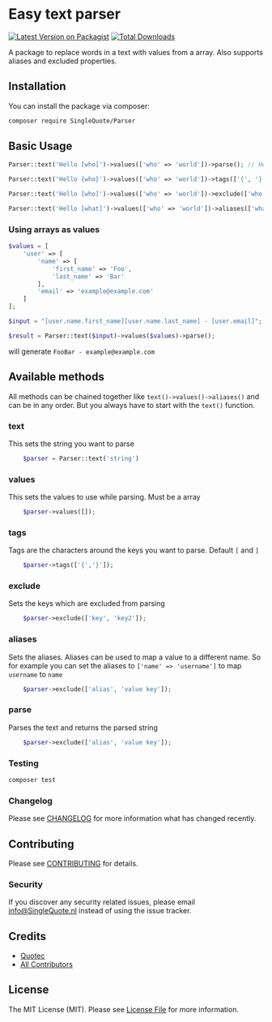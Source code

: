 # Easy text parser

[![Latest Version on Packagist](https://img.shields.io/packagist/v/singlequote/laravel-text-parser.svg?style=flat-square)](https://packagist.org/packages/singlequote/laravel-text-parser)
[![Total Downloads](https://img.shields.io/packagist/dt/singlequote/laravel-text-parser.svg?style=flat-square)](https://packagist.org/packages/singlequote/laravel-text-parser)


A package to replace words in a text with values from a array. Also supports aliases and excluded properties.

## Installation

You can install the package via composer:

```bash
composer require SingleQuote/Parser
```

## Basic Usage

``` php
Parser::text('Hello [who]')->values(['who' => 'world'])->parse(); // Hello world

Parser::text('Hello {who}')->values(['who' => 'world'])->tags(['{', '}'])->parse(); // Hello world

Parser::text('Hello [who]')->values(['who' => 'world'])->exclude(['who'])->parse(); // Hello [who]

Parser::text('Hello [what]')->values(['who' => 'world'])->aliases(['what' => 'who'])->parse(); // Hello world
```


### Using arrays as values

```php
$values = [
    'user' => [
        'name' => [
            'first_name' => 'Foo',
            'last_name' => 'Bar'
        ],
        'email' => 'example@example.com'
    ]
];

$input = "[user.name.first_name][user.name.last_name] - [user.email]";

$result = Parser::text($input)->values($values)->parse();
```

will generate `FooBar - example@example.com`


## Available methods

All methods can be chained together like `text()->values()->aliases()` and can be in any order.
But you always have to start with the `text()` function.

### text
This sets the string you want to parse
``` php
    $parser = Parser::text('string')
```

### values
This sets the values to use while parsing. Must be a array
``` php
    $parser->values([]);
```

### tags
Tags are the characters around the keys you want to parse. Default `[` and `]`
``` php
    $parser->tags(['{','}']);
```

### exclude
Sets the keys which are excluded from parsing
``` php
    $parser->exclude(['key', 'key2']);
```

### aliases
Sets the aliases. Aliases can be used to map a value to a different name. 
So for example you can set the aliases to `['name' => 'username']` to map `username` to `name`
``` php
    $parser->exclude(['alias', 'value key']);
```

### parse
Parses the text and returns the parsed string
``` php
    $parser->exclude(['alias', 'value key']);
```

### Testing

``` bash
composer test
```

### Changelog

Please see [CHANGELOG](CHANGELOG.md) for more information what has changed recently.

## Contributing

Please see [CONTRIBUTING](CONTRIBUTING.md) for details.

### Security

If you discover any security related issues, please email info@SingleQuote.nl instead of using the issue tracker.


## Credits

- [Quotec](https://github.com/SingleQuote)
- [All Contributors](../../contributors)


## License

The MIT License (MIT). Please see [License File](LICENSE.md) for more information.

